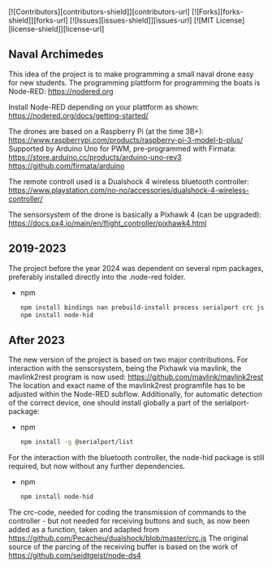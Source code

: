 [![Contributors][contributors-shield]][contributors-url]
[![Forks][forks-shield]][forks-url]
[![Issues][issues-shield]][issues-url]
[![MIT License][license-shield]][license-url]

## Naval Archimedes

This idea of the project is to make programming a small naval drone easy for new students. The programming plattform for programming the boats is Node-RED:
https://nodered.org

Install Node-RED depending on your plattform as shown:
https://nodered.org/docs/getting-started/

The drones are based on a Raspberry Pi (at the time 3B+):
https://www.raspberrypi.com/products/raspberry-pi-3-model-b-plus/
Supported by Arduino Uno for PWM, pre-programmed with Firmata:
https://store.arduino.cc/products/arduino-uno-rev3
https://github.com/firmata/arduino

The remote controll used is a Dualshock 4 wireless bluetooth controller:
https://www.playstation.com/no-no/accessories/dualshock-4-wireless-controller/

The sensorsystem of the drone is basically a Pixhawk 4 (can be upgraded):
https://docs.px4.io/main/en/flight_controller/pixhawk4.html

## 2019-2023

The project before the year 2024 was dependent on several npm packages, preferably installed directly into the .node-red folder.
* npm
  ```sh
  npm install bindings nan prebuild-install process serialport crc jspack underscore util events mavlink process
  npm install node-hid
  ```

## After 2023

The new version of the project is based on two major contributions. For interaction with the sensorsystem, being the Pixhawk via mavlink, the mavlink2rest program is now used:
https://github.com/mavlink/mavlink2rest
The location and exact name of the mavlink2rest programfile has to be adjusted within the Node-RED subflow.
Additionally, for automatic detection of the correct device, one should install globally a part of the serialport-package:
* npm
  ```sh
  npm install -g @serialport/list
  ```

For the interaction with the bluetooth controller, the node-hid package is still required, but now without any further dependencies.
* npm
  ```sh
  npm install node-hid
  ```
The crc-code, needed for coding the transmission of commands to the controller - but not needed for receiving buttons and such, as now been added as a function, taken and adapted from 
https://github.com/Pecacheu/dualshock/blob/master/crc.js
The original source of the parcing of the receiving buffer is based on the work of 
https://github.com/seidtgeist/node-ds4
